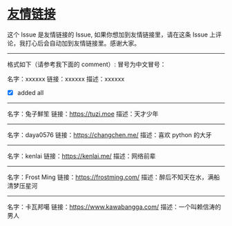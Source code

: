 # [友情链接](https://github.com/yihong0618/gitblog/issues/217)

这个 Issue 是友情链接的 Issue, 如果你想加到友情链接里，请在这条 Issue 上评论，我打心后会自动加到友情链接里。感谢大家。

---

格式如下（请参考我下面的 comment）:
冒号为中文冒号：

名字：xxxxxx
链接：xxxxxx
描述：xxxxxx
 

- [x] added all

---

名字：兔子鮮笙
链接：https://tuzi.moe
描述：天才少年

---

名字：daya0576
链接：https://changchen.me/
描述：喜欢 python 的大牙

---

名字：kenlai
链接：https://kenlai.me/
描述：网络前辈

---

名字：Frost Ming
链接：https://frostming.com/
描述：醉后不知天在水，满船清梦压星河

---

名字：卡瓦邦噶
链接：https://www.kawabangga.com/
描述：一个叫赖信涛的男人